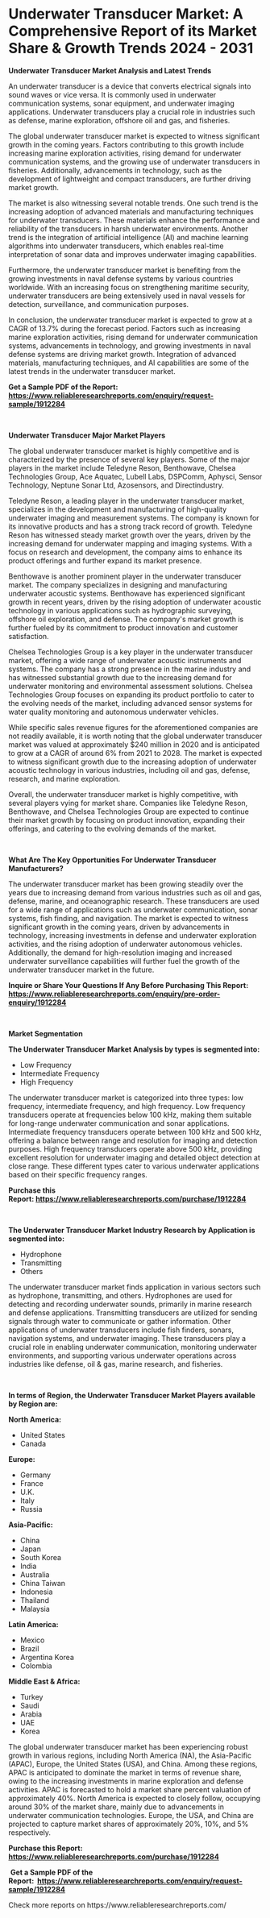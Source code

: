 <p><h1>Underwater Transducer Market: A Comprehensive Report of its Market Share & Growth Trends 2024 - 2031</h1></p><p><strong>Underwater Transducer Market Analysis and Latest Trends</strong></p>
<p><p>An underwater transducer is a device that converts electrical signals into sound waves or vice versa. It is commonly used in underwater communication systems, sonar equipment, and underwater imaging applications. Underwater transducers play a crucial role in industries such as defense, marine exploration, offshore oil and gas, and fisheries.</p><p>The global underwater transducer market is expected to witness significant growth in the coming years. Factors contributing to this growth include increasing marine exploration activities, rising demand for underwater communication systems, and the growing use of underwater transducers in fisheries. Additionally, advancements in technology, such as the development of lightweight and compact transducers, are further driving market growth.</p><p>The market is also witnessing several notable trends. One such trend is the increasing adoption of advanced materials and manufacturing techniques for underwater transducers. These materials enhance the performance and reliability of the transducers in harsh underwater environments. Another trend is the integration of artificial intelligence (AI) and machine learning algorithms into underwater transducers, which enables real-time interpretation of sonar data and improves underwater imaging capabilities.</p><p>Furthermore, the underwater transducer market is benefiting from the growing investments in naval defense systems by various countries worldwide. With an increasing focus on strengthening maritime security, underwater transducers are being extensively used in naval vessels for detection, surveillance, and communication purposes.</p><p>In conclusion, the underwater transducer market is expected to grow at a CAGR of 13.7% during the forecast period. Factors such as increasing marine exploration activities, rising demand for underwater communication systems, advancements in technology, and growing investments in naval defense systems are driving market growth. Integration of advanced materials, manufacturing techniques, and AI capabilities are some of the latest trends in the underwater transducer market.</p></p>
<p><strong>Get a Sample PDF of the Report:&nbsp; <a href="https://www.reliableresearchreports.com/enquiry/request-sample/1912284">https://www.reliableresearchreports.com/enquiry/request-sample/1912284</a></strong></p>
<p>&nbsp;</p>
<p><strong>Underwater Transducer Major Market Players</strong></p>
<p><p>The global underwater transducer market is highly competitive and is characterized by the presence of several key players. Some of the major players in the market include Teledyne Reson, Benthowave, Chelsea Technologies Group, Ace Aquatec, Lubell Labs, DSPComm, Aphysci, Sensor Technology, Neptune Sonar Ltd, Azosensors, and Directindustry.</p><p>Teledyne Reson, a leading player in the underwater transducer market, specializes in the development and manufacturing of high-quality underwater imaging and measurement systems. The company is known for its innovative products and has a strong track record of growth. Teledyne Reson has witnessed steady market growth over the years, driven by the increasing demand for underwater mapping and imaging systems. With a focus on research and development, the company aims to enhance its product offerings and further expand its market presence.</p><p>Benthowave is another prominent player in the underwater transducer market. The company specializes in designing and manufacturing underwater acoustic systems. Benthowave has experienced significant growth in recent years, driven by the rising adoption of underwater acoustic technology in various applications such as hydrographic surveying, offshore oil exploration, and defense. The company's market growth is further fueled by its commitment to product innovation and customer satisfaction.</p><p>Chelsea Technologies Group is a key player in the underwater transducer market, offering a wide range of underwater acoustic instruments and systems. The company has a strong presence in the marine industry and has witnessed substantial growth due to the increasing demand for underwater monitoring and environmental assessment solutions. Chelsea Technologies Group focuses on expanding its product portfolio to cater to the evolving needs of the market, including advanced sensor systems for water quality monitoring and autonomous underwater vehicles.</p><p>While specific sales revenue figures for the aforementioned companies are not readily available, it is worth noting that the global underwater transducer market was valued at approximately $240 million in 2020 and is anticipated to grow at a CAGR of around 6% from 2021 to 2028. The market is expected to witness significant growth due to the increasing adoption of underwater acoustic technology in various industries, including oil and gas, defense, research, and marine exploration.</p><p>Overall, the underwater transducer market is highly competitive, with several players vying for market share. Companies like Teledyne Reson, Benthowave, and Chelsea Technologies Group are expected to continue their market growth by focusing on product innovation, expanding their offerings, and catering to the evolving demands of the market.</p></p>
<p>&nbsp;</p>
<p><strong>What Are The Key Opportunities For Underwater Transducer Manufacturers?</strong></p>
<p><p>The underwater transducer market has been growing steadily over the years due to increasing demand from various industries such as oil and gas, defense, marine, and oceanographic research. These transducers are used for a wide range of applications such as underwater communication, sonar systems, fish finding, and navigation. The market is expected to witness significant growth in the coming years, driven by advancements in technology, increasing investments in defense and underwater exploration activities, and the rising adoption of underwater autonomous vehicles. Additionally, the demand for high-resolution imaging and increased underwater surveillance capabilities will further fuel the growth of the underwater transducer market in the future.</p></p>
<p><strong>Inquire or Share Your Questions If Any Before Purchasing This Report: <a href="https://www.reliableresearchreports.com/enquiry/pre-order-enquiry/1912284">https://www.reliableresearchreports.com/enquiry/pre-order-enquiry/1912284</a></strong></p>
<p>&nbsp;</p>
<p><strong>Market Segmentation</strong></p>
<p><strong>The Underwater Transducer Market Analysis by types is segmented into:</strong></p>
<p><ul><li>Low Frequency</li><li>Intermediate Frequency</li><li>High Frequency</li></ul></p>
<p><p>The underwater transducer market is categorized into three types: low frequency, intermediate frequency, and high frequency. Low frequency transducers operate at frequencies below 100 kHz, making them suitable for long-range underwater communication and sonar applications. Intermediate frequency transducers operate between 100 kHz and 500 kHz, offering a balance between range and resolution for imaging and detection purposes. High frequency transducers operate above 500 kHz, providing excellent resolution for underwater imaging and detailed object detection at close range. These different types cater to various underwater applications based on their specific frequency ranges.</p></p>
<p><strong>Purchase this Report:&nbsp;<a href="https://www.reliableresearchreports.com/purchase/1912284">https://www.reliableresearchreports.com/purchase/1912284</a></strong></p>
<p>&nbsp;</p>
<p><strong>The Underwater Transducer Market Industry Research by Application is segmented into:</strong></p>
<p><ul><li>Hydrophone</li><li>Transmitting</li><li>Others</li></ul></p>
<p><p>The underwater transducer market finds application in various sectors such as hydrophone, transmitting, and others. Hydrophones are used for detecting and recording underwater sounds, primarily in marine research and defense applications. Transmitting transducers are utilized for sending signals through water to communicate or gather information. Other applications of underwater transducers include fish finders, sonars, navigation systems, and underwater imaging. These transducers play a crucial role in enabling underwater communication, monitoring underwater environments, and supporting various underwater operations across industries like defense, oil & gas, marine research, and fisheries.</p></p>
<p>&nbsp;</p>
<p><strong>In terms of Region, the Underwater Transducer Market Players available by Region are:</strong></p>
<p>
    <p> <strong> North America: </strong>
        <ul>
            <li>United States</li>
            <li>Canada</li>
        </ul>
        </p> 
    <p> <strong> Europe: </strong>
        <ul>
            <li>Germany</li>
            <li>France</li>
            <li>U.K.</li>
            <li>Italy</li>
            <li>Russia</li>
        </ul>
        </p> 
    <p> <strong> Asia-Pacific: </strong>
        <ul>
            <li>China</li>
            <li>Japan</li>
            <li>South Korea</li>
            <li>India</li>
            <li>Australia</li>
            <li>China Taiwan</li>
            <li>Indonesia</li>
            <li>Thailand</li>
            <li>Malaysia</li>
        </ul>
        </p> 
    <p> <strong> Latin America: </strong>
        <ul>
            <li>Mexico</li>
            <li>Brazil</li>
            <li>Argentina Korea</li>
            <li>Colombia</li>
        </ul>
        </p> 
    <p> <strong> Middle East & Africa: </strong>
        <ul>
            <li>Turkey</li>
            <li>Saudi</li>
            <li>Arabia</li>
            <li>UAE</li>
            <li>Korea</li>
        </ul>
    </p>
    </p>
<p><p>The global underwater transducer market has been experiencing robust growth in various regions, including North America (NA), the Asia-Pacific (APAC), Europe, the United States (USA), and China. Among these regions, APAC is anticipated to dominate the market in terms of revenue share, owing to the increasing investments in marine exploration and defense activities. APAC is forecasted to hold a market share percent valuation of approximately 40%. North America is expected to closely follow, occupying around 30% of the market share, mainly due to advancements in underwater communication technologies. Europe, the USA, and China are projected to capture market shares of approximately 20%, 10%, and 5% respectively.</p></p>
<p><strong>Purchase this Report: <a href="https://www.reliableresearchreports.com/purchase/1912284">https://www.reliableresearchreports.com/purchase/1912284</a></strong></p>
<p>&nbsp;<strong>Get a Sample PDF of the Report:&nbsp;&nbsp;<a href="https://www.reliableresearchreports.com/enquiry/request-sample/1912284">https://www.reliableresearchreports.com/enquiry/request-sample/1912284</a></strong></p>
<p><strong></strong></p>
<p>Check more reports on https://www.reliableresearchreports.com/</p>